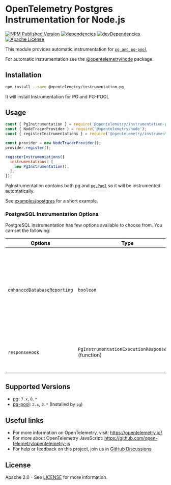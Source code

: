 # OpenTelemetry Postgres Instrumentation for Node.js

[![NPM Published Version][npm-img]][npm-url]
[![dependencies][dependencies-image]][dependencies-url]
[![devDependencies][devDependencies-image]][devDependencies-url]
[![Apache License][license-image]][license-image]

This module provides automatic instrumentation for [`pg and pg-pool`](https://github.com/brianc/node-postgres)

For automatic instrumentation see the
[@opentelemetry/node](https://github.com/open-telemetry/opentelemetry-js/tree/main/packages/opentelemetry-node) package.

## Installation

```bash
npm install --save @opentelemetry/instrumentation-pg
```

It will install Instrumentation for PG and PG-POOL

## Usage

```js
const { PgInstrumentation } = require('@opentelemetry/instrumentation-pg');
const { NodeTracerProvider } = require('@opentelemetry/node');
const { registerInstrumentations } = require('@opentelemetry/instrumentation');

const provider = new NodeTracerProvider();
provider.register();

registerInstrumentations({
  instrumentations: [
    new PgInstrumentation(),
  ],
});
```

PgInstrumentation contains both pg and [`pg.Pool`](https://node-postgres.com/api/pool) so it will be instrumented automatically.

See [examples/postgres](https://github.com/open-telemetry/opentelemetry-js-contrib/tree/main/examples/postgres) for a short example.

### PostgreSQL Instrumentation Options

PostgreSQL instrumentation has few options available to choose from. You can set the following:

| Options | Type | Description |
| ------- | ---- | ----------- |
| [`enhancedDatabaseReporting`](https://github.com/open-telemetry/opentelemetry-js-contrib/blob/main/plugins/node/opentelemetry-instrumentation-pg/src/pg.ts#L48) | `boolean` | If true, additional information about query parameters and results will be attached (as `attributes`) to spans representing database operations |
| `responseHook`          | `PgInstrumentationExecutionResponseHook` (function) | Function for adding custom attributes from db response                                                              |

## Supported Versions

- [pg](https://npmjs.com/package/pg): `7.x`, `8.*`
- [pg-pool](https://npmjs.com/package/pg-pool): `2.x`, `3.*` (Installed by `pg`)

## Useful links

- For more information on OpenTelemetry, visit: <https://opentelemetry.io/>
- For more about OpenTelemetry JavaScript: <https://github.com/open-telemetry/opentelemetry-js>
- For help or feedback on this project, join us in [GitHub Discussions][discussions-url]

## License

Apache 2.0 - See [LICENSE][license-url] for more information.

[discussions-url]: https://github.com/open-telemetry/opentelemetry-js/discussions
[license-url]: https://github.com/open-telemetry/opentelemetry-js-contrib/blob/main/LICENSE
[license-image]: https://img.shields.io/badge/license-Apache_2.0-green.svg?style=flat
[dependencies-image]: https://status.david-dm.org/gh/open-telemetry/opentelemetry-js-contrib.svg?path=plugins%2Fnode%2Fopentelemetry-instrumentation-pg
[dependencies-url]: https://david-dm.org/open-telemetry/opentelemetry-js-contrib?path=plugins%2Fnode%2Fopentelemetry-instrumentation-pg
[devDependencies-image]: https://status.david-dm.org/gh/open-telemetry/opentelemetry-js-contrib.svg?path=plugins%2Fnode%2Fopentelemetry-instrumentation-pg&type=dev
[devDependencies-url]: https://david-dm.org/open-telemetry/opentelemetry-js-contrib?path=plugins%2Fnode%2Fopentelemetry-instrumentation-pg&type=dev
[npm-url]: https://www.npmjs.com/package/@opentelemetry/instrumentation-pg
[npm-img]: https://badge.fury.io/js/%40opentelemetry%2Finstrumentation-pg.svg
